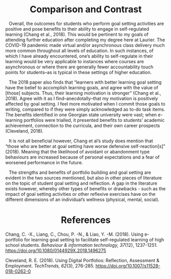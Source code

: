 <h1 style="text-align: center">Comparison and Contrast</h1>

&ensp; Overall, the outcomes for students who perform goal setting activities are positive and pose benefits to their ability to engage in self-regulated learning (Chang et al., 2018). This would be pertinent to my goals of attending further education after completing my degree here at Laurier. The COVID-19 pandemic made virtual and/or asynchronous class delivery much more common throughout all levels of education. In such instances, of which I have already encountered, one’s ability to self-regulate in their learning would be very applicable to instances where courses are asynchronous or where there are generally fewer accountability touch points for students–as is typical in these settings of higher education.

&ensp; The 2018 paper also finds that “learners with better learning goal setting have the belief to accomplish learning goals, and agree with the value of [those] subjects. Thus, their learning motivation is stronger” (Chang et al., 2018). Agree with it as I find–anecdotally–that my motivation is positively affected by goal setting. I feel more motivated when I commit those goals to writing, compared to if they were simply acknowledged as to-do task items. The benefits identified in one Georgian state university were vast; when e-learning portfolios were trialled, it presented benefits to students’ academic achievement, connection to the curricula, and their own career prospects (Cleveland, 2018).

&ensp; It is not all beneficial however, Chang et al’s study does mention that “those who are better at goal setting have worse defensive self-reaction[s]” (2018). Meaning that the likelihood of avoidant or abandonment type behaviours are increased because of personal expectations and a fear of worsened performance in the future. <!-- edits here -->

&ensp; The strengths and benefits of portfolio building and goal setting are evident in the two sources mentioned, but also in other pieces of literature on the topic of student goal setting and reflection. A gap in the literature exists however, whereby other types of benefits or drawbacks - such as the impact of goal setting activities or other reflexive exercises have on the different dimensions of an individual’s wellness (physical, mental, social).

<h1 style="text-align: center">References</h1>

Chang, C. -X., Liang, C., Chou, P. -N., & Liao, Y. -M. (2018). Using e-portfolio for learning goal setting to facilitate self-regulated learning of high school students.
*Behaviour & information technology, 37*(12), 1237-1251.
https://doi.org/10.1080/0144929X.2018.1496275


Cleveland, R. E. (2018). Using Digital Portfolios: Reflection, Assessment & Employment. *TechTrends, 62*(3), 276-285. https://doi.org/10.1007/s11528-018-0262-0
